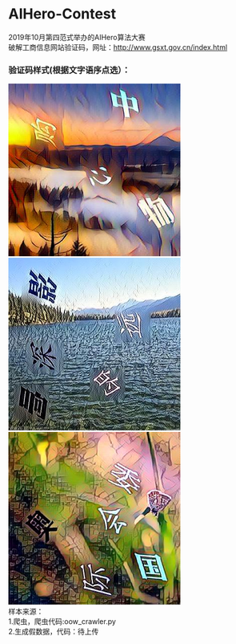 # AIHero-Contest
2019年10月第四范式举办的AIHero算法大赛  
破解工商信息网站验证码，网址：http://www.gsxt.gov.cn/index.html  
### 验证码样式(根据文字语序点选）：  
![文字](https://github.com/WMandy/AIHero-Contest/blob/master/example_images/000000.png)
![文字](https://github.com/WMandy/AIHero-Contest/blob/master/example_images/000021.png)
![文字](https://github.com/WMandy/AIHero-Contest/blob/master/example_images/000112.png)  
样本来源：  
1.爬虫，爬虫代码:oow_crawler.py  
2.生成假数据，代码：待上传
